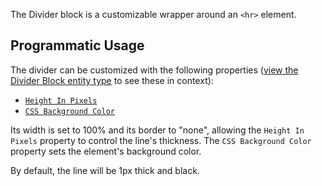 The Divider block is a customizable wrapper around an `<hr>` element.

## Programmatic Usage

The divider can be customized with the following properties ([view the Divider Block entity type](https://blockprotocol.org/@hash/types/entity-type/divider-block/v/2) to see these in context):

- [`Height In Pixels`](https://blockprotocol.org/@blockprotocol/types/property-type/height-in-pixels/)
- [`CSS Background Color`](https://blockprotocol.org/@blockprotocol/types/property-type/css-background-color/)

Its width is set to 100% and its border to "none", allowing the `Height In Pixels` property to control the line's thickness. The `CSS Background Color` property sets the element's background color.

By default, the line will be 1px thick and black.
